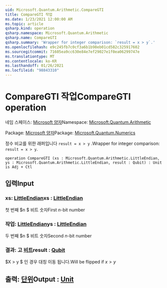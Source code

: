 ```yaml
---
uid: Microsoft.Quantum.Arithmetic.CompareGTI
title: CompareGTI 작업
ms.date: 1/23/2021 12:00:00 AM
ms.topic: article
qsharp.kind: operation
qsharp.namespace: Microsoft.Quantum.Arithmetic
qsharp.name: CompareGTI
qsharp.summary: 'Wrapper for integer comparison: `result = x > y`.'
ms.openlocfilehash: e9c245fb7c0cf3a6b1b98eb01cd582c325917602
ms.sourcegitcommit: 71605ea9cc630e84e7ef29027e1f0ea06299747e
ms.translationtype: MT
ms.contentlocale: ko-KR
ms.lasthandoff: 01/26/2021
ms.locfileid: "98843310"
---
```

# <a name="comparegti-operation"></a><span data-ttu-id="6625e-102">CompareGTI 작업</span><span class="sxs-lookup"><span data-stu-id="6625e-102">CompareGTI operation</span></span>

<span data-ttu-id="6625e-103">네임 스페이스: [Microsoft 양자](xref:Microsoft.Quantum.Arithmetic)</span><span class="sxs-lookup"><span data-stu-id="6625e-103">Namespace: [Microsoft.Quantum.Arithmetic](xref:Microsoft.Quantum.Arithmetic)</span></span>

<span data-ttu-id="6625e-104">Package: [Microsoft 양자](https://nuget.org/packages/Microsoft.Quantum.Numerics)</span><span class="sxs-lookup"><span data-stu-id="6625e-104">Package: [Microsoft.Quantum.Numerics](https://nuget.org/packages/Microsoft.Quantum.Numerics)</span></span>


<span data-ttu-id="6625e-105">정수 비교를 위한 래퍼입니다 `result = x > y` .</span><span class="sxs-lookup"><span data-stu-id="6625e-105">Wrapper for integer comparison: `result = x > y`.</span></span>

```qsharp
operation CompareGTI (xs : Microsoft.Quantum.Arithmetic.LittleEndian, ys : Microsoft.Quantum.Arithmetic.LittleEndian, result : Qubit) : Unit is Adj + Ctl
```


## <a name="input"></a><span data-ttu-id="6625e-106">입력</span><span class="sxs-lookup"><span data-stu-id="6625e-106">Input</span></span>

### <a name="xs--littleendian"></a><span data-ttu-id="6625e-107">xs: [LittleEndian](xref:Microsoft.Quantum.Arithmetic.LittleEndian)</span><span class="sxs-lookup"><span data-stu-id="6625e-107">xs : [LittleEndian](xref:Microsoft.Quantum.Arithmetic.LittleEndian)</span></span>

<span data-ttu-id="6625e-108">첫 번째 $n $ 비트 숫자</span><span class="sxs-lookup"><span data-stu-id="6625e-108">First $n$-bit number</span></span>


### <a name="ys--littleendian"></a><span data-ttu-id="6625e-109">작업: [LittleEndian](xref:Microsoft.Quantum.Arithmetic.LittleEndian)</span><span class="sxs-lookup"><span data-stu-id="6625e-109">ys : [LittleEndian](xref:Microsoft.Quantum.Arithmetic.LittleEndian)</span></span>

<span data-ttu-id="6625e-110">두 번째 $n $ 비트 숫자</span><span class="sxs-lookup"><span data-stu-id="6625e-110">Second $n$-bit number</span></span>


### <a name="result--qubit"></a><span data-ttu-id="6625e-111">결과: 고 [비트](xref:microsoft.quantum.lang-ref.qubit)</span><span class="sxs-lookup"><span data-stu-id="6625e-111">result : [Qubit](xref:microsoft.quantum.lang-ref.qubit)</span></span>

<span data-ttu-id="6625e-112">$X > y $ 인 경우 대칭 이동 됩니다.</span><span class="sxs-lookup"><span data-stu-id="6625e-112">Will be flipped if $x > y$</span></span>



## <a name="output--unit"></a><span data-ttu-id="6625e-113">출력: [단위](xref:microsoft.quantum.lang-ref.unit)</span><span class="sxs-lookup"><span data-stu-id="6625e-113">Output : [Unit](xref:microsoft.quantum.lang-ref.unit)</span></span>


